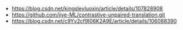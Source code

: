 * https://blog.csdn.net/kingsleyluoxin/article/details/107828908
* https://github.com/jiye-ML/contrastive-unpaired-translation.git
* https://blog.csdn.net/c9Yv2cf9I06K2A9E/article/details/106088390